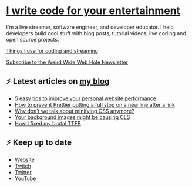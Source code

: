 # [I write code for your entertainment](https://www.twitch.tv/videos/1971055901)

I'm a live streamer, software engineer, and developer educator. I help developers build cool stuff with blog posts, tutorial videos, live coding and open source projects.

[Things I use for coding and streaming](https://whitep4nth3r.com/uses/)

[Subscribe to the Weird Wide Web Hole Newsletter](https://buttondown.email/weirdwidewebhole)

## ⚡️ Latest articles on [my blog](https://whitep4nth3r.com)

<!-- BLOG-POST-LIST:START -->
- [5 easy tips to improve your personal website performance](https://blog.sentry.io/5-easy-tips-to-improve-your-personal-website-performance/)
- [How to prevent Prettier putting a full stop on a new line after a link](https://whitep4nth3r.com/blog/prevent-prettier-putting-a-full-stop-on-a-new-line/)
- [Why don’t we talk about minifying CSS anymore?](https://blog.sentry.io/why-dont-we-talk-about-minifying-css/)
- [Your background images might be causing CLS](https://blog.sentry.io/your-background-images-might-be-causing-cls/)
- [How I fixed my brutal TTFB](https://blog.sentry.io/how-i-fixed-my-brutal-ttfb/)
<!-- BLOG-POST-LIST:END -->

## ⚡️ Keep up to date

- [Website](https://whitep4nth3r.com/)
- [Twitch](https://twitch.tv/whitep4nth3r)
- [Twitter](https://twitter.com/whitep4nth3r)
- [YouTube](https://www.youtube.com/c/whitep4nth3r/videos)
